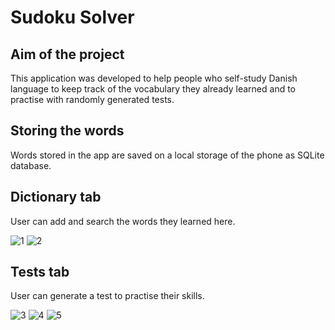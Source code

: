 # Sudoku Solver

## Aim of the project
This application was developed to help people who self-study Danish language to keep track of the vocabulary they already learned and to practise with randomly generated tests.

## Storing the words
Words stored in the app are saved on a local storage of the phone as SQLite database.

## Dictionary tab
User can add and search the words they learned here.

![1](https://user-images.githubusercontent.com/58339014/154729640-e307b119-982b-4d7d-be66-48a52b641cc4.png)
![2](https://user-images.githubusercontent.com/58339014/154729818-adc7ecde-450b-4122-890e-68e931fe6426.png)

## Tests tab
User can generate a test to practise their skills.

![3](https://user-images.githubusercontent.com/58339014/154731681-17b28713-d43a-4dee-b7c0-84092f04b2eb.png)
![4](https://user-images.githubusercontent.com/58339014/154731691-21302920-4eaa-4f0d-8cde-a321f9cd7aa1.png)
![5](https://user-images.githubusercontent.com/58339014/154731085-22dd088b-2274-4e16-95b6-a98f5986be43.png)
